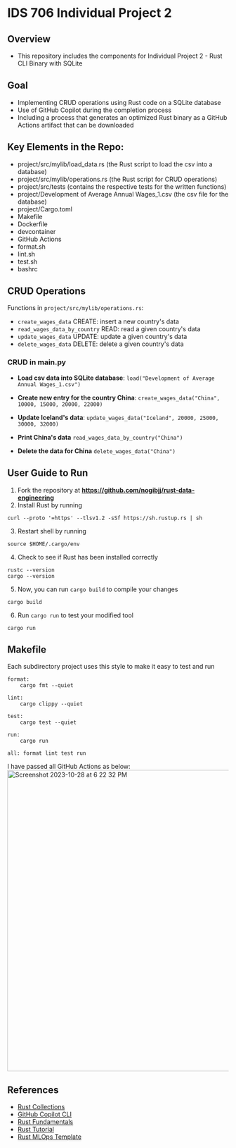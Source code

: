 # IDS 706 Individual Project 2

## Overview
* This repository includes the components for Individual Project 2 - Rust CLI Binary with SQLite

## Goal
* Implementing CRUD operations using Rust code on a SQLite database
* Use of GitHub Copilot during the completion process
* Including a process that generates an optimized Rust binary as a GitHub Actions artifact that can be downloaded

## Key Elements in the Repo:
* project/src/mylib/load_data.rs (the Rust script to load the csv into a database)
* project/src/mylib/operations.rs (the Rust script for CRUD operations)
* project/src/tests (contains the respective tests for the written functions)
* project/Development of Average Annual Wages_1.csv (the csv file for the database)
* project/Cargo.toml
* Makefile
* Dockerfile
* devcontainer
* GitHub Actions
* format.sh
* lint.sh
* test.sh
* bashrc

## CRUD Operations
Functions in `project/src/mylib/operations.rs`:
* `create_wages_data` CREATE: insert a new country's data
* `read_wages_data_by_country` READ: read a given country's data
* `update_wages_data` UPDATE: update a given country's data
* `delete_wages_data` DELETE: delete a given country's data

### CRUD in main.py
* **Load csv data into SQLite database**:
`load("Development of Average Annual Wages_1.csv")`

* **Create new entry for the country China**:
`create_wages_data("China", 10000, 15000, 20000, 22000)`

* **Update Iceland's data**:
`update_wages_data("Iceland", 20000, 25000, 30000, 32000)`

* **Print China's data**
`read_wages_data_by_country("China")`

* **Delete the data for China**
`delete_wages_data("China")`

## User Guide to Run
1. Fork the repository at **https://github.com/nogibjj/rust-data-engineering**
2. Install Rust by running
```
curl --proto '=https' --tlsv1.2 -sSf https://sh.rustup.rs | sh
```
3. Restart shell by running
```
source $HOME/.cargo/env
```
4. Check to see if Rust has been installed correctly
```
rustc --version
cargo --version
```
5. Now, you can run `cargo build` to compile your changes  
```
cargo build
```
6.  Run `cargo run` to test your modified tool 
```
cargo run
```

## Makefile

Each subdirectory project uses this style to make it easy to test and run

```
format:
	cargo fmt --quiet

lint:
	cargo clippy --quiet

test:
	cargo test --quiet

run:
	cargo run 

all: format lint test run
```

I have passed all GitHub Actions as below:
<img width="684" alt="Screenshot 2023-10-28 at 6 22 32 PM" src="https://github.com/nogibjj/Jaxon-Yue-Mini-Project-8/assets/70416390/aeb9727d-d93a-41de-9cda-7ddc28940c90">


## References

* [Rust Collections](https://doc.rust-lang.org/std/collections/index.html)
* [GitHub Copilot CLI](https://www.npmjs.com/package/@githubnext/github-copilot-cli)
* [Rust Fundamentals](https://github.com/alfredodeza/rust-fundamentals)
* [Rust Tutorial](https://nogibjj.github.io/rust-tutorial/)
* [Rust MLOps Template](https://github.com/nogibjj/mlops-template)

